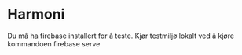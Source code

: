 # Harmoni
Du må ha firebase installert for å teste.
Kjør testmiljø  lokalt ved å kjøre kommandoen firebase serve